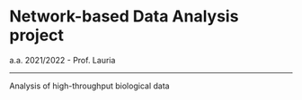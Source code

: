 # Network-based Data Analysis project
a.a. 2021/2022 - Prof. Lauria

***

Analysis of high-throughput biological data
